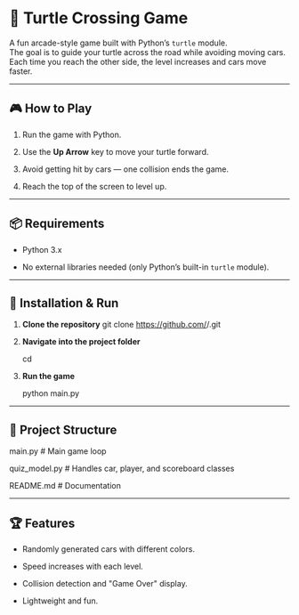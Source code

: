 # 🐢 Turtle Crossing Game

A fun arcade-style game built with Python’s `turtle` module.  
The goal is to guide your turtle across the road while avoiding moving cars.  
Each time you reach the other side, the level increases and cars move faster.

---

## 🎮 How to Play

1. Run the game with Python.
   
2. Use the **Up Arrow** key to move your turtle forward.
   
3. Avoid getting hit by cars — one collision ends the game.
   
4. Reach the top of the screen to level up.

---

## 📦 Requirements

- Python 3.x
  
- No external libraries needed (only Python’s built-in `turtle` module).

---

## 🚀 Installation & Run

1. **Clone the repository**
   git clone https://github.com/<your-username>/<your-repo>.git
   
2. **Navigate into the project folder**
   
   cd <your-repo>
   
3. **Run the game**
   
   python main.py
   

---

## 📂 Project Structure



main.py           # Main game loop

quiz_model.py     # Handles car, player, and scoreboard classes

README.md         # Documentation



---

## 🏆 Features

- Randomly generated cars with different colors.
  
- Speed increases with each level.
  
- Collision detection and "Game Over" display.
  
- Lightweight and fun.

